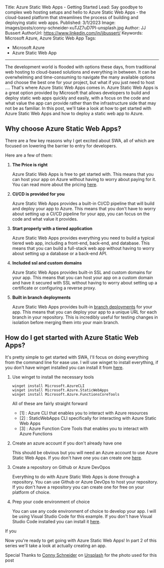 Title: Azure Static Web Apps - Getting Started
Lead: Say goodbye to complex web hosting setups and hello to Azure Static Web Apps - the cloud-based platform that streamlines the process of building and deploying static web apps.
Published: 3/1/2023
Image: images/posts/conny-schneider-xuTJZ7uD7PI-unsplash.jpg
Author: JJ Bussert
AuthorUrl: https://www.linkedin.com/in/jjbussert/
Keywords: Microsoft Azure, Azure Static Web App
Tags:
 - Microsoft Azure
 - Azure Static Web App
---

The development world is flooded with options these days, from traditional web hosting to cloud-based solutions and everything in between. It can be overwhelming and time-consuming to navigate the many available options and choose the best one for your project, but what if you just need to host .... That's where Azure Static Web Apps comes in. Azure Static Web Apps is a great option provided by Microsoft that allows developers to build and deploy static web apps quickly and easily, with a focus on the code and what value the app can provide rather than the infrastructure side that may not be as familiar. In this post, we'll take a look at how to get started with Azure Static Web Apps and how to deploy a static web app to Azure.

## Why choose Azure Static Web Apps?
There are a few key reasons why I get excited about SWA, all of which are focused on lowering the barrier to entry for developers. 

Here are a few of them:

1. **The Price is right**

    Azure Static Web Apps is free to get started with.  This means that you can host your app on Azure without having to worry about paying for it.  You can read more about the pricing [here](https://azure.microsoft.com/en-us/pricing/details/app-service/static/).

2. **CI/CD is provided for you**

    Azure Static Web Apps provides a built-in CI/CD pipeline that will build and deploy your app to Azure.  This means that you don't have to worry about setting up a CI/CD pipeline for your app, you can focus on the code and what value it provides.

3. **Start properly with a tiered application**

    Azure Static Web Apps provides everything you need to build a typical tiered web app, including a front-end, back-end, and database.  This means that you can build a full-stack web app without having to worry about setting up a database or a back-end API.

4. **Included ssl and custom domains**

    Azure Static Web Apps provides built-in SSL and custom domains for your app.  This means that you can host your app on a custom domain and have it secured with SSL without having to worry about setting up a certificate or configuring a reverse proxy.

5. **Built in branch deployments**

    Azure Static Web Apps provides built-in [branch deployments](https://docs.microsoft.com/en-us/azure/static-web-apps/review-deploy-staging-environments?tabs=azure-devops) for your app.  This means that you can deploy your app to a unique URL for each branch in your repository.  This is incredibly useful for testing changes in isolation before merging them into your main branch.

## How do I get started with Azure Static Web Apps?

It's pretty simple to get started with SWA, I'll focus on doing everything from the command line for ease use.  I will use winget to install everything, if you don't have winget installed you can install it from [here](https://docs.microsoft.com/en-us/windows/package-manager/winget/).

1. Use winget to install the necessary tools

	<pre class='language-powershell line-numbers' style='white-space:pre-wrap;'><code>winget install Microsoft.AzureCLI
   winget install Microsoft.Azure.StaticWebApps
   winget install Microsoft.Azure.FunctionsCoreTools</code></pre>

   All of these are fairly straight forward
    * [1] : Azure CLI that enables you to interact with Azure resources
    * [2] : StaticWebApps CLI specifically for interacting with Azure Static Web Apps
    * [3] : Azure Function Core Tools that enables you to interact with Azure Functions

2. Create an azure account if you don't already have one

    This should be obvious but you will need an Azure account to use Azure Static Web Apps.  If you don't have one you can create one [here](https://azure.microsoft.com/en-us/free/).

3. Create a repository on Github or Azure DevOpos

    Everything to do with Azure Static Web Apps is done through a repository.  You can use Github or Azure DevOps to host your repository.  If you don't have a repository you can create one for free on your platform of choice.

4. Prep your code environment of choice

    You can use any code environment of choice to develop your app.  I will be using Visual Studio Code for this example.  If you don't have Visual Studio Code installed you can install it [here](https://code.visualstudio.com/).

If you 

Now you're ready to get going with Azure Static Web Apps! In part 2 of this series we'll take a look at actually creating an app.

<span>Special Thanks to <a href="https://unsplash.com/@choys_?utm_source=unsplash&amp;utm_medium=referral&amp;utm_content=creditCopyText">Conny Schneider</a> on <a href="https://unsplash.com/?utm_source=unsplash&amp;utm_medium=referral&amp;utm_content=creditCopyText">Unsplash</a> for the photo used for this post</span>